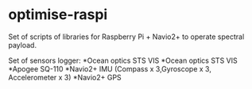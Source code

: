 # optimise-raspi
Set of scripts of libraries for Raspberry Pi + Navio2+ to operate spectral payload.

Set of sensors logger:
*Ocean optics STS VIS
*Ocean optics STS VIS
*Apogee SQ-110
*Navio2+ IMU (Compass x 3,Gyroscope x 3, Accelerometer x 3)
*Navio2+ GPS
